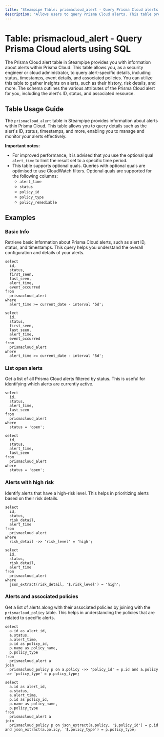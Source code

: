 ```yaml
---
title: "Steampipe Table: prismacloud_alert - Query Prisma Cloud alerts using SQL"
description: "Allows users to query Prisma Cloud alerts. This table provides information about each alert, including its status, time, event details, and associated policies. It can be used to monitor and manage alerts within Prisma Cloud."
---
```


# Table: prismacloud_alert - Query Prisma Cloud alerts using SQL

The Prisma Cloud alert table in Steampipe provides you with information about alerts within Prisma Cloud. This table allows you, as a security engineer or cloud administrator, to query alert-specific details, including status, timestamps, event details, and associated policies. You can utilize this table to gather insights on alerts, such as their history, risk details, and more. The schema outlines the various attributes of the Prisma Cloud alert for you, including the alert's ID, status, and associated resource.

## Table Usage Guide

The `prismacloud_alert` table in Steampipe provides information about alerts within Prisma Cloud. This table allows you to query details such as the alert's ID, status, timestamps, and more, enabling you to manage and monitor your alerts effectively.

**Important notes:**
- For improved performance, it is advised that you use the optional qual `alert_time` to limit the result set to a specific time period.
- This table supports optional quals. Queries with optional quals are optimised to use CloudWatch filters. Optional quals are supported for the following columns:
  - `alert_time`
  - `status`
  - `policy_id`
  - `policy_type`
  - `policy_remediable`

## Examples

### Basic Info

Retrieve basic information about Prisma Cloud alerts, such as alert ID, status, and timestamps. This query helps you understand the overall configuration and details of your alerts.

```sql+postgres
select
  id,
  status,
  first_seen,
  last_seen,
  alert_time,
  event_occurred
from
  prismacloud_alert
where
  alert_time >= current_date - interval '5d';
```

```sql+sqlite
select
  id,
  status,
  first_seen,
  last_seen,
  alert_time,
  event_occurred
from
  prismacloud_alert
where
  alert_time >= current_date - interval '5d';
```

### List open alerts

Get a list of all Prisma Cloud alerts filtered by status. This is useful for identifying which alerts are currently active.

```sql+postgres
select
  id,
  status,
  alert_time,
  last_seen
from
  prismacloud_alert
where
  status = 'open';
```

```sql+sqlite
select
  id,
  status,
  alert_time,
  last_seen
from
  prismacloud_alert
where
  status = 'open';
```

### Alerts with high risk

Identify alerts that have a high-risk level. This helps in prioritizing alerts based on their risk details.

```sql+postgres
select
  id,
  status,
  risk_detail,
  alert_time
from
  prismacloud_alert
where
  risk_detail ->> 'risk_level' = 'high';
```

```sql+sqlite
select
  id,
  status,
  risk_detail,
  alert_time
from
  prismacloud_alert
where
  json_extract(risk_detail, '$.risk_level') = 'high';
```

### Alerts and associated policies

Get a list of alerts along with their associated policies by joining with the `prismacloud_policy` table. This helps in understanding the policies that are related to specific alerts.

```sql+postgres
select
  a.id as alert_id,
  a.status,
  a.alert_time,
  p.id as policy_id,
  p.name as policy_name,
  p.policy_type
from
  prismacloud_alert a
join
  prismacloud_policy p on a.policy ->> 'policy_id' = p.id and a.policy ->> 'policy_type' = p.policy_type;
```

```sql+sqlite
select
  a.id as alert_id,
  a.status,
  a.alert_time,
  p.id as policy_id,
  p.name as policy_name,
  p.policy_type
from
  prismacloud_alert a
join
  prismacloud_policy p on json_extract(a.policy, '$.policy_id') = p.id and json_extract(a.policy, '$.policy_type') = p.policy_type;
```
